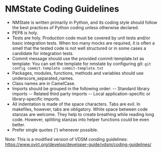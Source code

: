 # NMState Coding Guidelines

- NMState is written primarily in Python, and its coding style should follow
  the best practices of Python coding unless otherwise declared.
- PEP8 is holy.
- Tests are holy.
  Production code must be covered by unit tests and/or basic integration tests.
  When too many mocks are required, it is often a smell that the tested code
  is not well structured or in some cases a candidate for integration tests.
- Commit message should use the provided commit-template.txt as template:
  You can set the template for nmstate by configuring git:
  `git config commit.template commit-template.txt` 
- Packages, modules, functions, methods and variables should use
  underscore_separated_names.
- Class names are in CamelCase.
- Imports should be grouped in the following order:
-- Standard library imports
-- Related third party imports
-- Local application-specific or library-specific imports.
- All indentation is made of the space characters.
  Tabs are evil. In makefiles, however, tabs are obligatory.
  White space between code stanzas are welcome. They help to create breathing
  while reading long code.
  However, splitting stanzas into helper functions could be even better.
- Prefer single quotes (') whenever possible.

Note: This is a modified version of VDSM conding guidelines:
https://www.ovirt.org/develop/developer-guide/vdsm/coding-guidelines/
